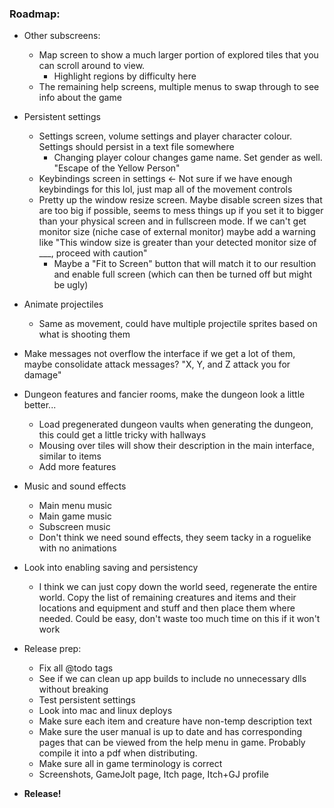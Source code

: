 ### **Roadmap:**
 * Other subscreens:
    * Map screen to show a much larger portion of explored tiles that you can scroll around to view.
      * Highlight regions by difficulty here
    * The remaining help screens, multiple menus to swap through to see info about the game

 * Persistent settings
    * Settings screen, volume settings and player character colour. Settings should persist in a text file somewhere
      * Changing player colour changes game name. Set gender as well. "Escape of the Yellow Person"
    * Keybindings screen in settings <- Not sure if we have enough keybindings for this lol, just map all of the movement controls
    * Pretty up the window resize screen. Maybe disable screen sizes that are too big if possible, seems to mess things up if you set it to bigger than your physical screen and in fullscreen mode. If we can't get monitor size (niche case of external monitor) maybe add a warning like "This window size is greater than your detected monitor size of ___, proceed with caution"
      * Maybe a "Fit to Screen" button that will match it to our resultion and enable full screen (which can then be turned off but might be ugly)

 * Animate projectiles
    * Same as movement, could have multiple projectile sprites based on what is shooting them

 * Make messages not overflow the interface if we get a lot of them, maybe consolidate attack messages? "X, Y, and Z attack you for <combined> damage"

 * Dungeon features and fancier rooms, make the dungeon look a little better...
    * Load pregenerated dungeon vaults when generating the dungeon, this could get a little tricky with hallways
    * Mousing over tiles will show their description in the main interface, similar to items
    * Add more features

 * Music and sound effects
    * Main menu music
    * Main game music
    * Subscreen music
    * Don't think we need sound effects, they seem tacky in a roguelike with no animations

 * Look into enabling saving and persistency
    * I think we can just copy down the world seed, regenerate the entire world. Copy the list of remaining creatures and items and their locations and equipment and stuff and then place them where needed. Could be easy, don't waste too much time on this if it won't work

 * Release prep:
   * Fix all @todo tags
   * See if we can clean up app builds to include no unnecessary dlls without breaking
   * Test persistent settings
   * Look into mac and linux deploys
   * Make sure each item and creature have non-temp description text
   * Make sure the user manual is up to date and has corresponding pages that can be viewed from the help menu in game. Probably compile it into a pdf when distributing.
   * Make sure all in game terminology is correct
   * Screenshots, GameJolt page, Itch page, Itch+GJ profile

 * **Release!**
